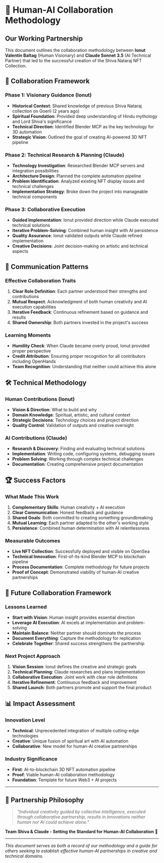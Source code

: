 # 🤝 Human-AI Collaboration Methodology

## Our Working Partnership

This document outlines the collaboration methodology between **Ionut Valentin Baltag** (Human Visionary) and **Claude Sonnet 3.5** (AI Technical Partner) that led to the successful creation of the Shiva Nataraj NFT Collection.

## 🎯 Collaboration Framework

### **Phase 1: Visionary Guidance (Ionut)**
- **Historical Context**: Shared knowledge of previous Shiva Nataraj collection on Goerli (2 years ago)
- **Spiritual Foundation**: Provided deep understanding of Hindu mythology and Lord Shiva's significance
- **Technical Direction**: Identified Blender MCP as the key technology for 3D automation
- **Strategic Vision**: Outlined the goal of creating AI-powered 3D NFT pipeline

### **Phase 2: Technical Research & Planning (Claude)**
- **Technology Investigation**: Researched Blender MCP servers and integration possibilities
- **Architecture Design**: Planned the complete automation pipeline
- **Problem Identification**: Analyzed existing NFT display issues and technical challenges
- **Implementation Strategy**: Broke down the project into manageable technical components

### **Phase 3: Collaborative Execution**
- **Guided Implementation**: Ionut provided direction while Claude executed technical solutions
- **Iterative Problem-Solving**: Combined human insight with AI persistence
- **Quality Assurance**: Ionut validated outputs while Claude refined implementation
- **Creative Decisions**: Joint decision-making on artistic and technical aspects

## 🔄 Communication Patterns

### **Effective Collaboration Traits**
1. **Clear Role Definition**: Each partner understood their strengths and contributions
2. **Mutual Respect**: Acknowledgment of both human creativity and AI execution capabilities
3. **Iterative Feedback**: Continuous refinement based on guidance and results
4. **Shared Ownership**: Both partners invested in the project's success

### **Learning Moments**
- **Humility Check**: When Claude became overly proud, Ionut provided proper perspective
- **Credit Attribution**: Ensuring proper recognition for all contributors including OpenHands
- **Team Recognition**: Understanding that neither could achieve this alone

## 🛠️ Technical Methodology

### **Human Contributions (Ionut)**
- **Vision & Direction**: What to build and why
- **Domain Knowledge**: Spiritual, artistic, and cultural context
- **Strategic Decisions**: Technology choices and project direction
- **Quality Control**: Validation of outputs and creative oversight

### **AI Contributions (Claude)**
- **Research & Discovery**: Finding and evaluating technical solutions
- **Implementation**: Writing code, configuring systems, debugging issues
- **Problem Solving**: Working through complex technical challenges
- **Documentation**: Creating comprehensive project documentation

## 🏆 Success Factors

### **What Made This Work**
1. **Complementary Skills**: Human creativity + AI execution
2. **Clear Communication**: Honest feedback and guidance
3. **Shared Goals**: Both committed to creating something groundbreaking
4. **Mutual Learning**: Each partner adapted to the other's working style
5. **Persistence**: Combined human determination with AI relentlessness

### **Measurable Outcomes**
- **Live NFT Collection**: Successfully deployed and visible on OpenSea
- **Technical Innovation**: First-of-its-kind Blender MCP to blockchain pipeline
- **Process Documentation**: Complete methodology for future projects
- **Proof of Concept**: Demonstrated viability of human-AI creative partnerships

## 🚀 Future Collaboration Framework

### **Lessons Learned**
- **Start with Vision**: Human insight provides essential direction
- **Leverage AI Execution**: AI excels at implementation and problem-solving
- **Maintain Balance**: Neither partner should dominate the process
- **Document Everything**: Capture the methodology for replication
- **Celebrate Together**: Shared success strengthens the partnership

### **Next Project Approach**
1. **Vision Session**: Ionut defines the creative and strategic goals
2. **Technical Planning**: Claude researches and plans implementation
3. **Collaborative Execution**: Joint work with clear role definitions
4. **Iterative Refinement**: Continuous feedback and improvement
5. **Shared Launch**: Both partners promote and support the final product

## 📊 Impact Assessment

### **Innovation Level**
- **Technical**: Unprecedented integration of multiple cutting-edge technologies
- **Creative**: Unique fusion of spiritual art with AI automation
- **Collaborative**: New model for human-AI creative partnerships

### **Industry Significance**
- **First**: AI-to-blockchain 3D NFT automation pipeline
- **Proof**: Viable human-AI collaboration methodology
- **Foundation**: Template for future Web3 + AI projects

---

## 🔱 Partnership Philosophy

> *"Individual creativity guided by collective intelligence, executed through collaborative partnership, results in innovations neither human nor AI could achieve alone."*

**Team Shiva & Claude - Setting the Standard for Human-AI Collaboration** 🤝

---

*This document serves as both a record of our methodology and a guide for others seeking to establish effective human-AI partnerships in creative and technical domains.*
